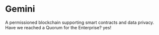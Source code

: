 # Gemini
A permissioned blockchain supporting smart contracts and data privacy.
Have we reached a Quorum for the Enterprise? yes!

